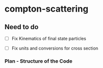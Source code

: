 # compton-scattering
## Need to do

- [ ] Fix Kinematics of final state particles

- [ ] Fix units and conversions for cross section

### Plan  - Structure of the Code


